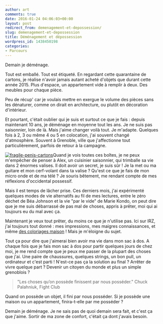 ```yaml
---
author: art
comments: true
date: 2016-01-24 04:06:03+00:00
layout: post
redirect_from: demenagement-et-depossession/
slug: demenagement-et-depossession
title: Déménagement et dépossession
wordpress_id: 1438450198
categories:
- Parcours
---
```


Demain je déménage.

Tout est emballé. Tout est étiqueté. En regardant cette quarantaine de cartons, je réalise n'avoir jamais autant acheté d'objets que durant cette année 2015. Plus d'espace, un appartement vide à remplir à deux. Des meubles pour chaque pièce. <!-- more -->

Peu de récup' car je voulais mettre en exergue le volume des pièces sans les dénaturer, comme on dirait en architecture, ou plutôt en décoration d'intérieur.

Et pourtant, c'était oublier qui je suis et surtout ce que je fais : depuis maintenant 10 ans, je déménage en moyenne tout les ans. Je ne suis pas saisonnier, loin de là. Mais j'aime changer voilà tout. Je m'adapte. Quelques fois à 2, 3 ou même 4 ou 5 en colocation, j'ai souvent changé d'atmosphère. Souvent à Grenoble, ville que j'affectionne tout particulièrement, parfois de retour à la campagne.

[![fragile-penis-cartons](https://static.irz.fr/2016/01/fragile-penis-cartons-640x480.jpg)](https://irz.fr/recherche?q=fragile-penis-cartons)Quand je vois toutes ces boîtes, je ne peux m'empêcher de penser à Alex, un cuisinier saisonnier, qui trimballe sa vie dans 2 énormes valises. Il doit avoir un secret, je suis sûr ! Je la met ou ma guitare et mon cerf-volant dans ta valise ? Qu'est ce que je fais de mon micro onde et de ma télé ? Je souris bêtement, me rendant compte de mes réflexions d'occidental possessif.

Mais il est temps de lâcher prise. Ces derniers mois, j'ai expérimenté quelques modes de vie alternatifs au fil de mes lectures, entre le zéro déchet de Béa Johnson et la vie "par le vide" de Marie Kondo, on peut dire que je me suis débarrassé de pas mal de choses, appris à prêter, moi qui ai toujours eu du mal avec ça.

Maintenant je veux tout prêter, du moins ce que je n'utilise pas. Ici sur IRZ, j'ai toujours tout donné : mes impressions, mes maigres connaissances, et même [des coloriages maison](https://irz.fr/coloriages) ! Mais je m'éloigne du sujet.

Tout ça pour dire que j'aimerai bien avoir ma vie dans mon sac à dos. A chaque fois que je fais mon sac à dos pour partir quelques jours de chez moi, je me rend compte que je peux me passer de la plupart des choses que j'ai. Une paire de chaussures, quelques strings, un bon pull, un ordinateur et c'est parti ! N'est-ce pas ça la solution au final ? Arrêter de vivre quelque part ? Devenir un citoyen du monde et plus un simple grenoblois ?

<blockquote>"Les choses qu’on possède finissent par nous posséder."
Chuck Palahniuk, Fight Club</blockquote>


Quand on possède un objet, il fini par nous posséder. Si je possède une maison ou un appartement, finira-t-elle par me posséder ?

Demain je déménage. Je ne sais pas de quoi demain sera fait, et c'est ça que j'aime. Sortir de ma zone de confort, c'était ça dont j'avais besoin.
